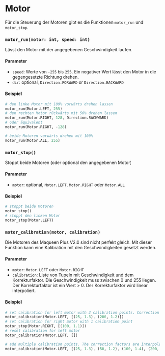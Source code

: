 # Motor

Für die Steuerung der Motoren gibt es die Funktionen `motor_run` und `motor_stop`.

### `motor_run(motor: int, speed: int)`
Lässt den Motor mit der angegebenen Geschwindigkeit laufen.

#### Parameter
- `speed`: Werte von `-255` bis `255`. Ein negativer Wert lässt den Motor in die gegengesetzte Richtung drehen.
- `dir`: optional, `Direction.FORWARD` or `Direction.BACKWARD`

#### Beispiel

```py
# den linke Motor mit 100% vorwärts drehen lassen
motor_run(Motor.LEFT, 255)
# den rechten Motor rückwärts mit 50% drehen lassen
motor_run(Motor.RIGHT, 128, Direction.BACKWARD)
# oder äquivalent
motor_run(Motor.RIGHT, -128)

# beide Motoren vorwärts drehen mit 100%
motor_run(Motor.ALL, 255)
```

### `motor_stop()`

Stoppt beide Motoren (oder optional den angegebenen Motor)

#### Parameter
- `motor`: optional, `Motor.LEFT`, `Motor.RIGHT` oder `Motor.ALL`

#### Beispiel
```py
# stoppt beide Motoren
motor_stop()
# stoppt den linken Motor
motor_stop(Motor.LEFT)
```

### `motor_calibration(motor, calibration)`

Die Motoren des Maqueen Plus V2.0 sind nicht perfekt gleich. Mit dieser Funktion kann eine Kalibration mit den Geschwindigkeiten gesetzt werden.
#### Parameter
- `motor`: `Motor.LEFT` oder `Motor.RIGHT`
- `calibration`: Liste von Tupeln mit Geschwindigkeit und dem Korrekturfaktor. Die Geschwindigkeit muss zwischen 0 und 255 liegen. Der Korrekturfaktor ist ein Wert > 0. Der Korrekturfaktor wird linear interpoliert.
#### Beispiel

```py
# set calibration for left motor with 2 calibration points. Correction factors are interpolated linear.
motor_calibration(Motor.LEFT, [(25, 1.3), (200, 1.2)])
# set calibration for right motor with 1 calibration point
motor_stop(Motor.RIGHT, [(100, 1.1)])
# reset calibration for left motor
motor_calibration(Motor.LEFT, [])

# add multiple calibration points. The correction factors are interpolated linear
motor_calibration(Motor.LEFT, [(25, 1.3), (50, 1.2), (100, 1.4), (200, 1.0)]) # => correction factor for speed 75 is 1.3
```